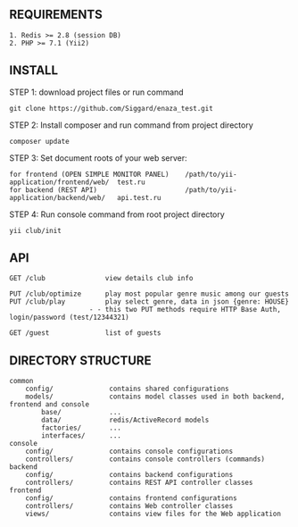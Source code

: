 REQUIREMENTS
-------------------

```
1. Redis >= 2.8 (session DB)
2. PHP >= 7.1 (Yii2)
```

INSTALL
-------------------
<p>STEP 1: download project files or run command</p>

```
git clone https://github.com/Siggard/enaza_test.git
```

<p>STEP 2: Install composer and run command from project directory</p>

```
composer update 
```

<p>STEP 3: Set document roots of your web server:</p>

```
for frontend (OPEN SIMPLE MONITOR PANEL)    /path/to/yii-application/frontend/web/  test.ru
for backend (REST API)                      /path/to/yii-application/backend/web/   api.test.ru
```

<p>STEP 4: Run console command from root project directory</p>

```
yii club/init
```

API
-------------------

```
GET /club               view details club info

PUT /club/optimize      play most popular genre music among our guests
PUT /club/play          play select genre, data in json {genre: HOUSE}
                    - - this two PUT methods require HTTP Base Auth, login/password (test/12344321) 
    
GET /guest              list of guests
```

DIRECTORY STRUCTURE
-------------------

```
common
    config/              contains shared configurations
    models/              contains model classes used in both backend, frontend and console
        base/            ...
        data/            redis/ActiveRecord models
        factories/       ...
        interfaces/      ...
console
    config/              contains console configurations
    controllers/         contains console controllers (commands)
backend
    config/              contains backend configurations
    controllers/         contains REST API controller classes
frontend
    config/              contains frontend configurations
    controllers/         contains Web controller classes
    views/               contains view files for the Web application
```
